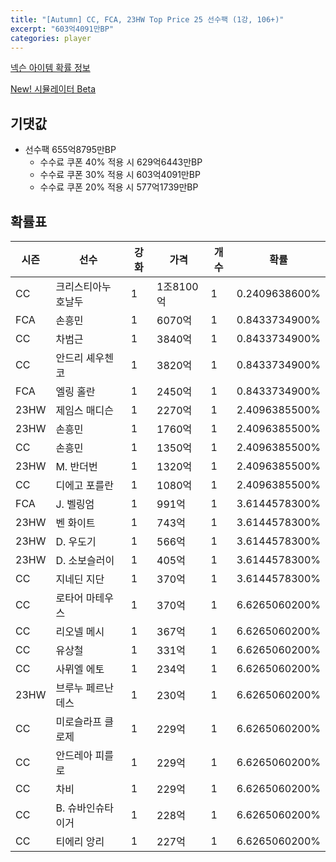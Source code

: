 ```yaml
---
title: "[Autumn] CC, FCA, 23HW Top Price 25 선수팩 (1강, 106+)"
excerpt: "603억4091만BP"
categories: player
---
```

[넥슨 아이템 확률 정보](http://iteminfo.nexon.com/probability/fco?sn=7690)

[New! 시뮬레이터 Beta](/simulator/7690)
## 기댓값
- 선수팩 655억8795만BP
  - 수수료 쿠폰 40% 적용 시 629억6443만BP
  - 수수료 쿠폰 30% 적용 시 603억4091만BP
  - 수수료 쿠폰 20% 적용 시 577억1739만BP


## 확률표

|시즌|선수|강화|가격|개수|확률|
|---|---|---|---|---|---|
|CC|크리스티아누 호날두|1|1조8100억|1|0.2409638600%|
|FCA|손흥민|1|6070억|1|0.8433734900%|
|CC|차범근|1|3840억|1|0.8433734900%|
|CC|안드리 셰우첸코|1|3820억|1|0.8433734900%|
|FCA|엘링 홀란|1|2450억|1|0.8433734900%|
|23HW|제임스 매디슨|1|2270억|1|2.4096385500%|
|23HW|손흥민|1|1760억|1|2.4096385500%|
|CC|손흥민|1|1350억|1|2.4096385500%|
|23HW|M. 반더번|1|1320억|1|2.4096385500%|
|CC|디에고 포를란|1|1080억|1|2.4096385500%|
|FCA|J. 벨링엄|1|991억|1|3.6144578300%|
|23HW|벤 화이트|1|743억|1|3.6144578300%|
|23HW|D. 우도기|1|566억|1|3.6144578300%|
|23HW|D. 소보슬러이|1|405억|1|3.6144578300%|
|CC|지네딘 지단|1|370억|1|3.6144578300%|
|CC|로타어 마테우스|1|370억|1|6.6265060200%|
|CC|리오넬 메시|1|367억|1|6.6265060200%|
|CC|유상철|1|331억|1|6.6265060200%|
|CC|사뮈엘 에토|1|234억|1|6.6265060200%|
|23HW|브루누 페르난데스|1|230억|1|6.6265060200%|
|CC|미로슬라프 클로제|1|229억|1|6.6265060200%|
|CC|안드레아 피를로|1|229억|1|6.6265060200%|
|CC|차비|1|229억|1|6.6265060200%|
|CC|B. 슈바인슈타이거|1|228억|1|6.6265060200%|
|CC|티에리 앙리|1|227억|1|6.6265060200%|
